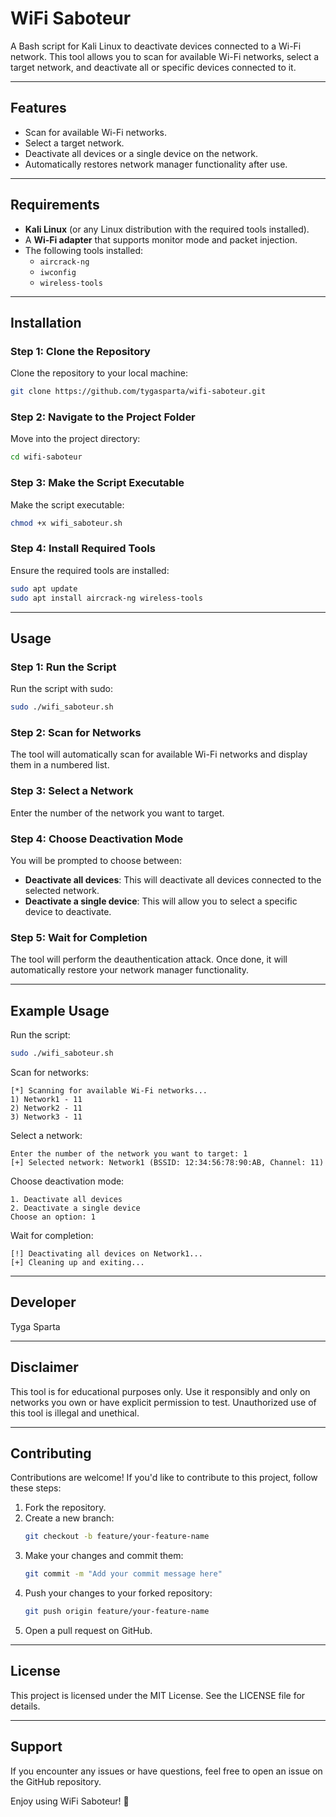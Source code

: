 # WiFi Saboteur

A Bash script for Kali Linux to deactivate devices connected to a Wi-Fi network. This tool allows you to scan for available Wi-Fi networks, select a target network, and deactivate all or specific devices connected to it.

---

## Features

- Scan for available Wi-Fi networks.
- Select a target network.
- Deactivate all devices or a single device on the network.
- Automatically restores network manager functionality after use.

---

## Requirements

- **Kali Linux** (or any Linux distribution with the required tools installed).
- A **Wi-Fi adapter** that supports monitor mode and packet injection.
- The following tools installed:
  - `aircrack-ng`
  - `iwconfig`
  - `wireless-tools`

---

## Installation

### Step 1: Clone the Repository

Clone the repository to your local machine:

```bash
git clone https://github.com/tygasparta/wifi-saboteur.git
```

### Step 2: Navigate to the Project Folder

Move into the project directory:

```bash
cd wifi-saboteur
```

### Step 3: Make the Script Executable

Make the script executable:

```bash
chmod +x wifi_saboteur.sh
```

### Step 4: Install Required Tools

Ensure the required tools are installed:

```bash
sudo apt update
sudo apt install aircrack-ng wireless-tools
```

---

## Usage

### Step 1: Run the Script

Run the script with sudo:

```bash
sudo ./wifi_saboteur.sh
```

### Step 2: Scan for Networks

The tool will automatically scan for available Wi-Fi networks and display them in a numbered list.

### Step 3: Select a Network

Enter the number of the network you want to target.

### Step 4: Choose Deactivation Mode

You will be prompted to choose between:

- **Deactivate all devices**: This will deactivate all devices connected to the selected network.
- **Deactivate a single device**: This will allow you to select a specific device to deactivate.

### Step 5: Wait for Completion

The tool will perform the deauthentication attack. Once done, it will automatically restore your network manager functionality.

---

## Example Usage

Run the script:

```bash
sudo ./wifi_saboteur.sh
```

Scan for networks:

```
[*] Scanning for available Wi-Fi networks...
1) Network1 - 11
2) Network2 - 11
3) Network3 - 11
```

Select a network:

```
Enter the number of the network you want to target: 1
[+] Selected network: Network1 (BSSID: 12:34:56:78:90:AB, Channel: 11)
```

Choose deactivation mode:

```
1. Deactivate all devices
2. Deactivate a single device
Choose an option: 1
```

Wait for completion:

```
[!] Deactivating all devices on Network1...
[+] Cleaning up and exiting...
```

---

## Developer

Tyga Sparta

---

## Disclaimer

This tool is for educational purposes only. Use it responsibly and only on networks you own or have explicit permission to test. Unauthorized use of this tool is illegal and unethical.

---

## Contributing

Contributions are welcome! If you'd like to contribute to this project, follow these steps:

1. Fork the repository.
2. Create a new branch:
   ```bash
   git checkout -b feature/your-feature-name
   ```
3. Make your changes and commit them:
   ```bash
   git commit -m "Add your commit message here"
   ```
4. Push your changes to your forked repository:
   ```bash
   git push origin feature/your-feature-name
   ```
5. Open a pull request on GitHub.

---

## License

This project is licensed under the MIT License. See the LICENSE file for details.

---

## Support

If you encounter any issues or have questions, feel free to open an issue on the GitHub repository.

Enjoy using WiFi Saboteur! 🚀

